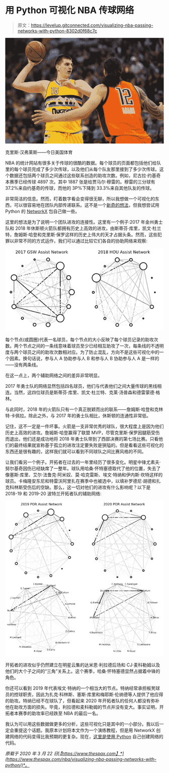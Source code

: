 # 用 Python 可视化 NBA 传球网络

> 原文：<https://levelup.gitconnected.com/visualizing-nba-passing-networks-with-python-8302d0f68c7c>

![](img/56198c30e836ace1dc65841df7cf3a0b.png)

克里斯·汉弗莱斯——今日美国体育

NBA 的统计网站有很多关于传球的很酷的数据。每个球员的页面都包括他们给队里的每个球员完成了多少次传球，以及他们从每个队友那里接到了多少次传球。这个数据还包括两个球员之间通过这些联系创造的助攻次数。例如，尼古拉·约基奇本赛季已经传球 4897 次。其中 1887 张是给贾马尔·穆雷的。穆雷的三分球有 37.2%来自约基奇的传球，而他的 3P%下降到 33.3%来自其他队友的传球。

非常简洁的信息。然而，盯着数字看会变得很无聊，所以我想做一个可视化的东西，可以很容易地在团队内部传递联系。这不是一个[新奇的想法](https://twitter.com/presidual/status/991553242520748032)，但我想尝试用 Python 的 [NetworkX](https://networkx.github.io/) 包自己做一些。

这里的想法是为了说明一个团队进攻的连接性。这里有一个例子:2017 年金州勇士队和 2018 年休斯顿火箭队都拥有历史上高效的进攻，由斯蒂芬·库里，凯文·杜兰特，詹姆斯·哈登和克里斯·保罗这样的历史上伟大的天才占据头条。然而，这些犯罪以非常不同的方式运作，我们可以通过比较它们各自的协助网络来观察:

![](img/f3079e9f2ff4028df860e21234ec098a.png)

每个节点(或圆圈)代表一名球员，每个节点的大小反映了每个球员记录的助攻次数。两个节点之间的一条线意味着球员至少已经相互助攻了一次，每条线的不透明度与两个球员之间的助攻次数相对应。为了防止混乱，方向不是这些可视化中的一个因素。换句话说，参与人 A 协助参与人 B 和参与人 B 协助参与人 A 是一样的——没有两条线。

在这一点上，两个辅助网络之间的差异非常明显。

2017 年勇士队的网络显然包括四名球员，他们与代表他们之间大量传球的黑线相连。当然，这四位球员是斯蒂芬·库里、凯文·杜兰特、克莱·汤普森和德雷蒙德·格林。

与此同时，2018 年的火箭队只有一个真正脱颖而出的联系——詹姆斯·哈登和克林特·卡佩拉。除此之外，与 2017 年的勇士队相比，休斯顿的连通性非常低。

记住，这不一定是一件坏事。火箭是一支非常优秀的球队，很大程度上是因为他们历史上高效的进攻。詹姆斯·哈登赢得了联盟 MVP，尽管克里斯·保罗因腿筋受伤而退出，他们还是成功地将 2018 年勇士队带到了西部决赛的第七场比赛。只看他们的最终结果就宣称基于孤立的进攻注定要失败是狭隘的。但是看看这些可视化的东西还是很有趣的，这样我们就可以看到不同球队之间比赛风格的不同。

让我们看另一个例子。开拓者在过去的一年里经历了很多变化。明星中锋尤素夫·努尔基奇因伤已经缺席了一整年。球队用哈桑·怀特塞德取代了他的位置，失去了像塞斯·库里、艾尔·法鲁克·阿米奴、莫·哈克雷斯、埃文·特纳和伊内斯·坎特这样的球员。卡梅隆安东尼和特雷沃阿里扎在赛季中也被选中，以填补罗德尼·胡德和扎克科林斯受伤后的空缺。那么，这一切对他们的进攻有什么影响呢？以下是 2018-19 和 2019-20 波特兰开拓者队的辅助网络:

![](img/a23330c5679e0c141963216f51a1d44d.png)

开拓者的进攻似乎仍然建立在明星云集的达米恩·利拉德后场和 CJ·麦科勒姆以及他们的大个子之间的“三角”关系上。这个赛季，哈桑·怀特塞德显然占据着中锋的角色。

你还可以看到 2019 年代表埃文·特纳的一个相当大的节点。特纳经常承担板凳球员的控球职责，因此为扎克·科林斯、塞斯·库里和梅耶斯·伦纳德等人提供了他应得的助攻。特纳已经不在球队了，但看起来 2020 年开拓者队的任何人都没有弥补他在助攻方面的损失。毕竟，利拉德和麦科勒姆的节点并没有变大。事实证明，开拓者本赛季的助攻率已经跌至 NBA 的最后一名。

我认为可以用这些数据做更多的分析，这些可视化只是其中的一小部分。我以后一定会重提这个话题。我原本计划将本文作为一个演练教程，但是用 NetworkX 创建网络的代码变得比我预期的更复杂。现在，[这里是使用 Python](https://raw.githubusercontent.com/ahmed-cheema/bbb/master/nba_networks.py) 自己创建网络的代码。

*原载于 2020 年 3 月 22 日*[*【https://www.thespax.com】*](https://www.thespax.com/nba/visualizing-nba-passing-networks-with-python/)*。*